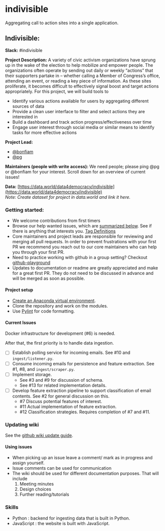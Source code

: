 # indivisible
Aggregating call to action sites into a single application.

## Indivisible:

**Slack:** #indivisible

**Project Description:**
A variety of civic activism organizations have sprung up in the wake of the election to help mobilize and empower people. The organizations often operate by sending out daily or weekly “actions” that their supporters partake in – whether calling a Member of Congress’s office, attending an event, or reading a key piece of information. As these sites proliferate, it becomes difficult to effectively signal boost and target actions appropriately. 
For this project, we will build tools to 
* Identify various actions available for users by aggregating different sources of data
* Provide a clean user interface to filter and select actions they are interested in
* Build a dashboard and track action progress/effectiveness over time
* Engage user interest through social media or similar means to identify tasks for more effective actions

**Project Lead:**  
* [@bonfiam](https://datafordemocracy.slack.com/messages/@bonfiam )
* [@pg](https://datafordemocracy.slack.com/messages/@pg) 

**Maintainers (people with write access):**
We need people; please ping @pg or @bonfiam for your interest. 
Scroll down for an overview of current issues!

**Data:** [https://data.world/data4democracy/indivisible](https://data.world/data4democracy/indivisible)   
_Note: Create dataset for project in data.world and link it here._

### Getting started: 
* We welcome contributions from first timers
* Browse our help wanted issues, which are [summarized below](#current-issues). See if there is anything that interests you. [Tag Definitions](https://github.com/bstarling/gh-labels-template)
* Core maintainers and project leads are responsible for reviewing and merging all pull requests. In order to prevent frustrations with your first PR we recommend you reach out to our core maintainers who can help you through your first PR.
* Need to practice working with github in a group setting? Checkout [github-playground](https://github.com/Data4Democracy/github-playground)
* Updates to documentation or readme are greatly appreciated and make for a great first PR. They do not need to be discussed in advance and will be merged as soon as possible.

#### Project setup
* [Create an Anaconda virtual environment](https://uoa-eresearch.github.io/eresearch-cookbook/recipe/2014/11/20/conda/).
* Clone the repository and work on the modules.
* Use [Pylint](https://www.pylint.org/) for code formatting.

#### Current Issues
Docker infrastructure for development (#6) is needed.

After that, the first priority is to handle data ingestion.

* [ ] Establish polling service for incoming emails. See #10 and `ingest/listener.py`.
* [ ] Consume incoming emails for persistence and feature extraction.
See #1, #8, and `ingest/scraper.py`.
* [ ] Implement storage.
    - See #3 and #9 for discussion of schema.
    - See #13 for related implementation details.
* [ ] Develop feature extraction pipeline to support classification of email contents. See #2 for general discussion on this.
    - #7 Discuss potential features of interest.
    - #11 Actual implementation of feature extraction.
    - #12 Classification strategies. Requires completion of #7 and #11.

### Updating wiki
See the [github wiki update guide](https://help.github.com/articles/adding-and-editing-wiki-pages-locally/).

#### Using issues
* When picking up an issue leave a comment/ mark as in progress and assign yourself. 
* Issue comments can be used for communication 
* The wiki should be used for different documentation purposes. That will include
    1. Meeting minutes
    2. Design choices
    3. Further reading/tutorials

### Skills
* Python : backend for ingesting data that is built in Python.
* JavaScript : the website is built with JavaScript.
